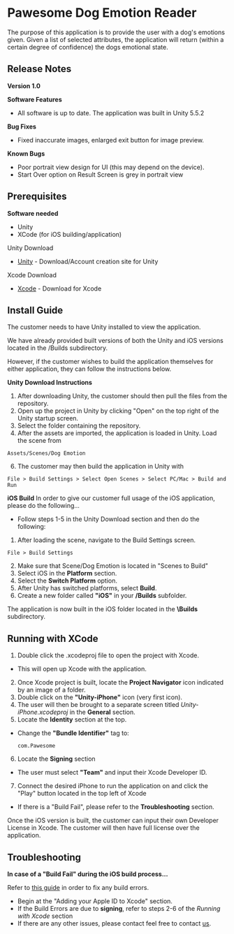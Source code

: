 # Pawesome Dog Emotion Reader
The purpose of this application is to provide the user with a dog's emotions given. Given a list of selected attributes, the application will return (within a certain degree of confidence) the dogs emotional state.

## Release Notes
__Version 1.0__

__Software Features__

* All software is up to date. The application was built in Unity 5.5.2

__Bug Fixes__

* Fixed inaccurate images, enlarged exit button for image preview.

__Known Bugs__

* Poor portrait view design for UI (this may depend on the device).
* Start Over option on Result Screen is grey in portrait view

## Prerequisites
__Software needed__

* Unity 
* XCode (for iOS building/application)


Unity Download

* [Unity](https://unity3d.com/) - Download/Account creation site for Unity

Xcode Download

* [Xcode](https://developer.apple.com/xcode/downloads/
) - Download for Xcode

## Install Guide
The customer needs to have Unity installed to view the application.

We have already provided built versions of both the Unity and iOS versions located in the /Builds subdirectory.

However, if the customer wishes to build the application themselves for either application, they can follow the instructions below.

__Unity Download Instructions__

1. After downloading Unity, the customer should then pull the files from the repository.
2. Open up the project in Unity by clicking "Open" on the top right of the Unity startup screen.
3. Select the folder containing the repository.
5. After the assets are imported, the application is loaded in Unity. Load the scene from
```
Assets/Scenes/Dog Emotion
```
6. The customer may then build the application in Unity with
```
File > Build Settings > Select Open Scenes > Select PC/Mac > Build and Run
```

__iOS Build__
In order to give our customer full usage of the iOS application, please do the following...

* Follow steps 1-5 in the Unity Download section and then do the following:

1. After loading the scene, navigate to the Build Settings screen.
```
File > Build Settings
```
2. Make sure that Scene/Dog Emotion is located in "Scenes to Build"
3. Select iOS in the __Platform__ section.
4. Select the __Switch Platform__ option. 
5. After Unity has switched platforms, select __Build__.
6. Create a new folder called __"iOS"__ in your __/Builds__ subfolder.

The application is now built in the iOS folder located in the __\Builds__ subdirectory.

## Running with XCode
1. Double click the .xcodeproj file to open the project with Xcode.
  * This will open up Xcode with the application. 
2. Once Xcode project is built, locate the __Project Navigator__ icon indicated by an image of a folder.
3. Double click on the __"Unity-iPhone"__ icon (very first icon).
4. The user will then be brought to a separate screen titled _Unity-iPhone.xcodeproj_ in the __General__ section.
5. Locate the __Identity__ section at the top.
  * Change the __"Bundle Identifier"__ tag to:
    ```
    com.Pawesome
    ```
6. Locate the __Signing__ section
  * The user must select __"Team"__ and input their Xcode Developer ID.
7. Connect the desired iPhone to run the application on and click the "Play" button located in the top left of Xcode
  * If there is a "Build Fail", please refer to the __Troubleshooting__ section.

Once the iOS version is built, the customer can input their own Developer License in Xcode.
The customer will then have full license over the application. 

## Troubleshooting
__In case of a "Build Fail" during the iOS build process...__

Refer to [this guide](https://unity3d.com/learn/tutorials/topics/mobile-touch/building-your-unity-game-ios-device-testing) in order to fix any build errors.
* Begin at the "Adding your Apple ID to Xcode" section.
* If the Build Errors are due to __signing__, refer to steps 2-6 of the _Running with Xcode_ section
* If there are any other issues, please contact feel free to contact [us](mailto:jarrodblanton13@gmail.com).
